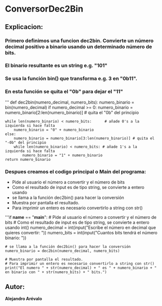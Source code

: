 # ConversorDec2Bin

## Explicacion:

### Primero definimos una funcion dec2bin. Convierte un número decimal positivo a binario usando un determinado número de bits.
### El binario resultante es un string e.g. "101"
### Se usa la función bin() que transforma e.g. 3 en "0b11".
### En esta función se quita el "0b" para dejar el "11"

''' def dec2bin(numero_decimal, numero_bits):
    numero_binario = bin(numero_decimal)
    if numero_decimal >= 0:
    numero_binario = numero_binario[2:len(numero_binario)]  # quita el "0b" del principio
    
    while len(numero_binario) < numero_bits:      # añade 0's a la izquierda si hace falta
        numero_binario = "0" + numero_binario
    else:
        numero_binario = numero_binario[3:len(numero_binario)] # quita el "-0b" del principio
        while len(numero_binario) < numero_bits: # añade 1's a la izquierda si hace falta
            numero_binario = "1" + numero_binario
    return numero_binario

### Despues creamos el codigo principal o Main del programa:
* Pide al usuario el número a convertir y el número de bits 
* Como el resultado de input es de tipo string, se convierte a entero usando
* se llama a la función dec2bin() para hacer la conversión
* Muestra por pantalla el resultado.
* Para imprimir un entero es necesario convertirlo a string con str()

'''if __name__ == "__main__":
    # Pide al usuario el número a convertir y el número de bits 
    # Como el resultado de input es de tipo string, se convierte a entero usando int()
    numero_decimal = int(input("Escribe el número en decimal que quieres convertir: "))
    numero_bits = int(input("Cuantos bits tendrá el número binario: "))

    # se llama a la función dec2bin() para hacer la conversión
    numero_binario = dec2bin(numero_decimal, numero_bits)

    # Muestra por pantalla el resultado.
    # Para imprimir un entero es necesario convertirlo a string con str()
    print("El numero " + str(numero_decimal) + " es " + numero_binario + " en binario con " + str(numero_bits) + " bits.")

## Autor:
**Alejandro Arévalo**
 
